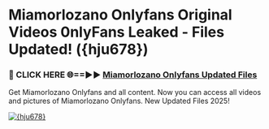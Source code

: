 # Miamorlozano Onlyfans Original Videos 0nlyFans Leaked - Files Updated! ({hju678})

<h3>🔴 CLICK HERE 🌐==►► <a href="https://tinyurl.com/ms9xzufz" rel="nofollow">Miamorlozano Onlyfans Updated Files</a></h3>

Get Miamorlozano Onlyfans and all content. Now you can access all videos and pictures of Miamorlozano Onlyfans. New Updated Files 2025!

[![{hju678}](https://i.imgur.com/PQ7UWWw.gif)](https://tinyurl.com/ms9xzufz)